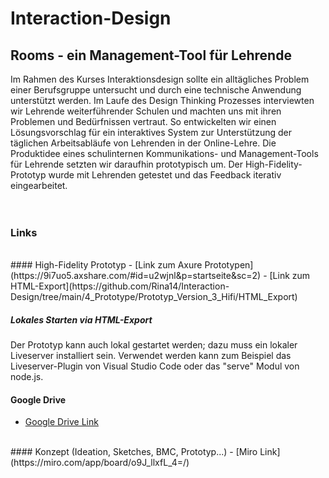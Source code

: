 # Interaction-Design

## Rooms - ein Management-Tool für Lehrende

Im Rahmen des Kurses Interaktionsdesign sollte ein alltägliches Problem einer Berufsgruppe untersucht und durch eine technische Anwendung unterstützt werden. Im Laufe des Design Thinking Prozesses interviewten wir Lehrende weiterführender Schulen und machten uns mit ihren Problemen und Bedürfnissen vertraut.
So entwickelten wir einen Lösungsvorschlag für ein interaktives System zur Unterstützung der täglichen Arbeitsabläufe von Lehrenden in der Online-Lehre. Die Produktidee eines schulinternen Kommunikations- und Management-Tools für Lehrende setzten wir daraufhin prototypisch um. Der High-Fidelity-Prototyp wurde mit Lehrenden getestet und das Feedback iterativ eingearbeitet. 
<br><br><br>

### Links
<br>
#### High-Fidelity Prototyp
- [Link zum Axure Prototypen](https://9i7uo5.axshare.com/#id=u2wjnl&p=startseite&sc=2)
- [Link zum HTML-Export](https://github.com/Rina14/Interaction-Design/tree/main/4_Prototype/Prototyp_Version_3_Hifi/HTML_Export) 

  ##### Lokales Starten via HTML-Export
  Der Prototyp kann auch lokal gestartet werden; dazu muss ein lokaler Liveserver installiert sein.
  Verwendet werden kann zum Beispiel das Liveserver-Plugin von Visual Studio Code oder das "serve" Modul von node.js.
<br>
#### Google Drive
- [Google Drive Link](https://drive.google.com/drive/folders/1lGb7ua_YGPfwPWAqNxXP-rhOt8emeQSU)
<br>
#### Konzept (Ideation, Sketches, BMC, Prototyp...)
- [Miro Link](https://miro.com/app/board/o9J_llxfL_4=/)
